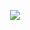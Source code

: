 <div align="center">
  <p>

  <a href="https://github.com/shenweichen">

  <img src="https://github-readme-stats.vercel.app/api?username=xjtu-ygq&show_icons=true&theme=default&hide=contribs,issues" />

  </a>

  </p>

</div>
